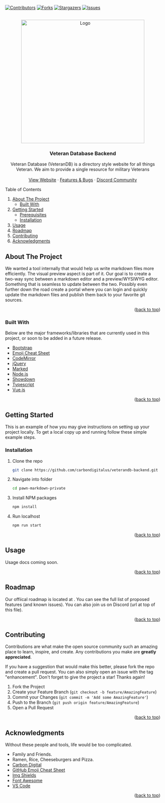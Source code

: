 <div id="top"></div>
<!-- PROJECT SHIELDS -->

[![Contributors][contributors-shield]][contributors-url]
[![Forks][forks-shield]][forks-url]
[![Stargazers][stars-shield]][stars-url]
[![Issues][issues-shield]][issues-url]

<!-- PROJECT LOGO -->
<br />
<div align="center">
  <a href="https://github.com/carbondigitalus/veterandb-backend/">
    <img src="_repo/logo.png" alt="Logo" width="400" height="">
  </a>
  <h3 align="center">Veteran Database Backend</h3>
  <p align="center">
    Veteran Database (VeteranDB) is a directory style website for all things Veteran. We aim to provide a single resource for military Veterans
    <br>
    <br>
    <a href="https://app.veterandb.com" target="_blank">View Website</a>
    ·
    <a href="https://roadmap.veterandb.com" target="_blank">Features &amp; Bugs</a>
    ·
    <a href="https://fortembr.com/discord" target="_blank">Discord Community</a>
  </p>
</div>

<!-- TABLE OF CONTENTS -->
<aside>
  <summary>Table of Contents</summary>
  <ol>
    <li>
      <a href="#about-the-project">About The Project</a>
      <ul>
        <li><a href="#built-with">Built With</a></li>
      </ul>
    </li>
    <li>
      <a href="#getting-started">Getting Started</a>
      <ul>
        <li><a href="#prerequisites">Prerequisites</a></li>
        <li><a href="#installation">Installation</a></li>
      </ul>
    </li>
    <li><a href="#usage">Usage</a></li>
    <li><a href="#roadmap">Roadmap</a></li>
    <li><a href="#contributing">Contributing</a></li>
    <li><a href="#acknowledgments">Acknowledgments</a></li>
  </ol>
</aside>

<!-- ABOUT THE PROJECT -->

## About The Project

We wanted a tool internally that would help us write markdown files more efficiently. The visual preview aspect is part of it. Our goal is to create a two-way sync between a markdown editor and a preview/WYSIWYG editor. Something that is seamless to update between the two. Possibly even further down the road create a portal where you can login and quickly update the markdown files and publish them back to your favorite git sources.

<p align="right">(<a href="#top">back to top</a>)</p>

### Built With

Below are the major frameworks/libraries that are currently used in this project, or soon to be added in a future release.

-   [Bootstrap](https://getbootstrap.com)
-   [Emoji Cheat Sheet](https://github.com/arvida/emoji-cheat-sheet.com)
-   [CodeMirror](http://codemirror.net/)
-   [jQuery](https://jquery.com)
-   [Marked](https://github.com/chjj/marked)
-   [Node.js](https://nodejs.org/)
-   [Showdown](http://showdownjs.github.io/showdown/)
-   [Typescript](http://typescript.com/)
-   [Vue.js](https://vuejs.org/)

<p align="right">(<a href="#top">back to top</a>)</p>

<!-- GETTING STARTED -->

## Getting Started

This is an example of how you may give instructions on setting up your project locally.
To get a local copy up and running follow these simple example steps.

### Installation

1. Clone the repo
    ```sh
    git clone https://github.com/carbondigitalus/veterandb-backend.git
    ```
2. Navigate into folder
    ```sh
    cd pawn-markdown-private
    ```
3. Install NPM packages
    ```sh
    npm install
    ```
4. Run localhost
    ```sh
    npm run start
    ```

<p align="right">(<a href="#top">back to top</a>)</p>

<!-- USAGE EXAMPLES -->

## Usage

Usage docs coming soon.

<!--
_For more examples, please refer to the [Documentation](https://example.com)_
-->

<p align="right">(<a href="#top">back to top</a>)</p>

<!-- ROADMAP -->

## Roadmap

Our offiical roadmap is located at <a href="https://roadmap.veterandb.com" target="_blank"></a>. You can see the full list of proposed features (and known issues). You can also join us on Discord (url at top of this file).

<p align="right">(<a href="#top">back to top</a>)</p>

<!-- CONTRIBUTING -->

## Contributing

Contributions are what make the open source community such an amazing place to learn, inspire, and create. Any contributions you make are **greatly appreciated**.

If you have a suggestion that would make this better, please fork the repo and create a pull request. You can also simply open an issue with the tag "enhancement".
Don't forget to give the project a star! Thanks again!

1. Fork the Project
2. Create your Feature Branch (`git checkout -b feature/AmazingFeature`)
3. Commit your Changes (`git commit -m 'Add some AmazingFeature'`)
4. Push to the Branch (`git push origin feature/AmazingFeature`)
5. Open a Pull Request

<p align="right">(<a href="#top">back to top</a>)</p>

<!-- ACKNOWLEDGMENTS -->

## Acknowledgments

Without these people and tools, life would be too complicated.

-   Family and Friends.
-   Ramen, Rice, Cheeseburgers and Pizza.
-   [Carbon Digital](https://carbondigital.us)
-   [GitHub Emoji Cheat Sheet](https://www.webpagefx.com/tools/emoji-cheat-sheet)
-   [Img Shields](https://shields.io)
-   [Font Awesome](https://fontawesome.com)
-   [VS Code](https://code.visualstudio.com/)

<p align="right">(<a href="#top">back to top</a>)</p>

<!-- MARKDOWN LINKS & IMAGES -->
<!-- https://www.markdownguide.org/basic-syntax/#reference-style-links -->

[contributors-shield]: https://img.shields.io/github/contributors/carbondigitalus/veterandb-backend.svg?style=for-the-badge
[contributors-url]: https://github.com/carbondigitalus/veterandb-backend/graphs/contributors
[forks-shield]: https://img.shields.io/github/forks/carbondigitalus/veterandb-backend.svg?style=for-the-badge
[forks-url]: https://github.com/carbondigitalus/veterandb-backend/network/members
[stars-shield]: https://img.shields.io/github/stars/carbondigitalus/veterandb-backend.svg?style=for-the-badge
[stars-url]: https://github.com/carbondigitalus/veterandb-backend/stargazers
[issues-shield]: https://img.shields.io/github/issues/carbondigitalus/veterandb-backend.svg?style=for-the-badge
[issues-url]: https://github.com/carbondigitalus/veterandb-backend/issues
[license-shield]: https://img.shields.io/github/license/carbondigitalus/veterandb-backend.svg?style=for-the-badge
[license-url]: https://github.com/carbondigitalus/veterandb-backend/blob/master/LICENSE.md
